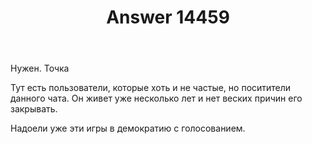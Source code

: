 ﻿---
title: "Answer 14459"
se.owner.user_id: 209304
se.owner.display_name: "Dmitry"
se.owner.link: "https://ru.meta.stackoverflow.com/users/209304/dmitry"
se.answer_id: 14459
se.question_id: 14458
se.post_type: answer
se.is_accepted: False
---
<p>Нужен. Точка</p>
<p>Тут есть пользователи, которые хоть и не частые, но поситители данного чата. Он живет уже несколько лет и нет веских причин его закрывать.</p>
<p>Надоели уже эти игры в демократию с голосованием.</p>
